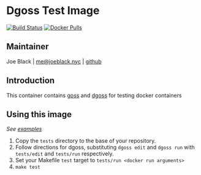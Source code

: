 # Dgoss Test Image
[![Build Status](https://travis-ci.org/joeblackwaslike/docker-dgoss.svg?branch=master)](https://travis-ci.org/joeblackwaslike/) [![Docker Pulls](https://img.shields.io/docker/pulls/joeblackwaslike/.svg)](https://hub.docker.com/r///)


## Maintainer
Joe Black | <me@joeblack.nyc> | [github](https://github.com/joeblackwaslike)


## Introduction
This container contains [goss](https://github.com/aelsabbahy/goss) and [dgoss](https://github.com/aelsabbahy/goss/tree/master/extras/dgoss) for testing docker containers


## Using this image
*See [examples](examples)*

1. Copy the `tests` directory to the base of your repository.
2. Follow directions for dgoss, substituting `dgoss edit` and `dgoss run` with
   `tests/edit` and `tests/run` respectively.
3. Set your Makefile `test` target to `tests/run <docker run arguments>`
4. `make test`

